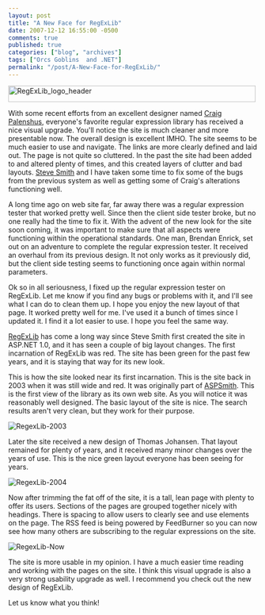 ```yaml
---
layout: post
title: "A New Face for RegExLib"
date: 2007-12-12 16:55:00 -0500
comments: true
published: true
categories: ["blog", "archives"]
tags: ["Orcs Goblins  and .NET"]
permalink: "/post/A-New-Face-for-RegExLib/"
---
```

<!-- more -->

<p><img src="http://static.flickr.com/2013/2105231161_124bbc64de.jpg" border="0" alt="RegExLib_logo_header" width="500" height="33" /></p>
<p>With some recent efforts from an excellent designer named <a href="http://craig.palenshus.com/" target="_blank">Craig Palenshus</a>, everyone's favorite regular expression library has received a nice visual upgrade. You'll notice the site is much cleaner and more presentable now. The overall design is excellent IMHO. The site seems to be much easier to use and navigate. The links are more clearly defined and laid out. The page is not quite so cluttered. In the past the site had been added to and altered plenty of times, and this created layers of clutter and bad layouts. <a href="http://stevesmithblog.com/" target="_blank">Steve Smith</a> and I have taken some time to fix some of the bugs from the previous system as well as getting some of Craig's alterations functioning well.</p>
<p>A long time ago on web site far, far away there was a regular expression tester that worked pretty well. Since then the client side tester broke, but no one really had the time to fix it. With the advent of the new look for the site soon coming, it was important to make sure that all aspects were functioning within the operational standards. One man, Brendan Enrick, set out on an adventure to complete the regular expression tester. It received an overhaul from its previous design. It not only works as it previously did, but the client side testing seems to functioning once again within normal parameters.</p>
<p>Ok so in all seriousness, I fixed up the regular expression tester on RegExLib. Let me know if you find any bugs or problems with it, and I'll see what I can do to clean them up. I hope you enjoy the new layout of that page. It worked pretty well for me. I've used it a bunch of times since I updated it. I find it a lot easier to use. I hope you feel the same way.</p>
<p><a href="http://regexlib.com/" target="_blank">RegExLib</a> has come a long way since Steve Smith first created the site in ASP.NET 1.0, and it has seen a couple of big layout changes. The first incarnation of RegExLib was red. The site has been green for the past few years, and it is staying that way for its new look.</p>
<p>This is how the site looked near its first incarnation. This is the site back in 2003 when it was still wide and red. It was originally part of <a href="http://aspsmith.com/" target="_blank">ASPSmith</a>. This is the first view of the library as its own web site. As you will notice it was reasonably well designed. The basic layout of the site is nice. The search results aren't very clean, but they work for their purpose.</p>
<p><img src="http://static.flickr.com/2284/2105202741_584f39d4c2.jpg" border="0" alt="RegexLib-2003" /></p>
<p>Later the site received a new design of Thomas Johansen. That layout remained for plenty of years, and it received many minor changes over the years of use. This is the nice green layout everyone has been seeing for years.&nbsp;</p>
<p><img src="http://static.flickr.com/2352/2105980764_5ce0054497.jpg" border="0" alt="RegexLib-2004" /></p>
<p>Now after trimming the fat off of the site, it is a tall, lean page with plenty to offer its users. Sections of the pages are grouped together nicely with headings. There is spacing to allow users to clearly see and use elements on the page. The RSS feed is being powered by FeedBurner so you can now see how many others are subscribing to the regular expressions on the site.</p>
<p><img src="http://static.flickr.com/2073/2105203167_5331af1987.jpg" border="0" alt="RegexLib-Now" /></p>
<p>The site is more usable in my opinion. I have a much easier time reading and working with the pages on the site. I think this visual upgrade is also a very strong usability upgrade as well. I recommend you check out the new design of RegExLib.</p>
<p>Let us know what you think!</p>
